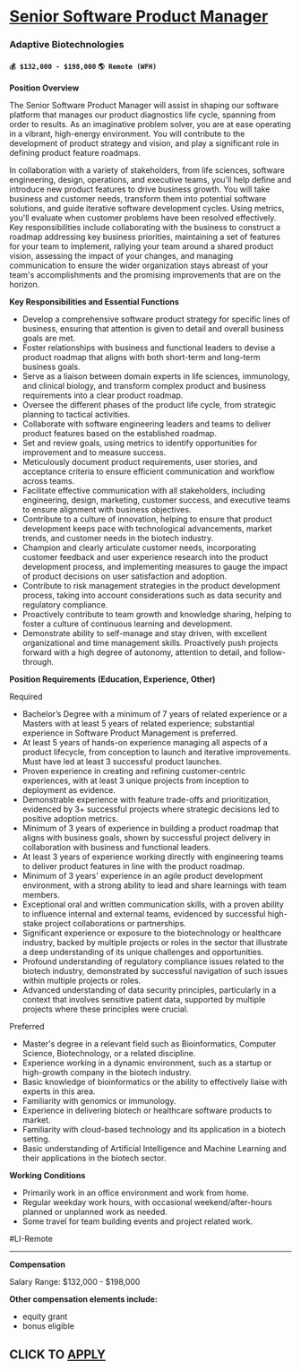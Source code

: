 # [Senior Software Product Manager](https://www.remotewlb.com/apply/senior-software-product-manager)  
### Adaptive Biotechnologies  
#### `💰 $132,000 - $198,000` `🌎 Remote (WFH)`  

**Position Overview**

The Senior Software Product Manager will assist in shaping our software platform that manages our product diagnostics life cycle, spanning from order to results. As an imaginative problem solver, you are at ease operating in a vibrant, high-energy environment. You will contribute to the development of product strategy and vision, and play a significant role in defining product feature roadmaps.

In collaboration with a variety of stakeholders, from life sciences, software engineering, design, operations, and executive teams, you'll help define and introduce new product features to drive business growth. You will take business and customer needs, transform them into potential software solutions, and guide iterative software development cycles. Using metrics, you'll evaluate when customer problems have been resolved effectively. Key responsibilities include collaborating with the business to construct a roadmap addressing key business priorities, maintaining a set of features for your team to implement, rallying your team around a shared product vision, assessing the impact of your changes, and managing communication to ensure the wider organization stays abreast of your team's accomplishments and the promising improvements that are on the horizon.

**Key Responsibilities and Essential Functions**

  * Develop a comprehensive software product strategy for specific lines of business, ensuring that attention is given to detail and overall business goals are met.
  * Foster relationships with business and functional leaders to devise a product roadmap that aligns with both short-term and long-term business goals.
  * Serve as a liaison between domain experts in life sciences, immunology, and clinical biology, and transform complex product and business requirements into a clear product roadmap.
  * Oversee the different phases of the product life cycle, from strategic planning to tactical activities.
  * Collaborate with software engineering leaders and teams to deliver product features based on the established roadmap.
  * Set and review goals, using metrics to identify opportunities for improvement and to measure success.
  * Meticulously document product requirements, user stories, and acceptance criteria to ensure efficient communication and workflow across teams.
  * Facilitate effective communication with all stakeholders, including engineering, design, marketing, customer success, and executive teams to ensure alignment with business objectives.
  * Contribute to a culture of innovation, helping to ensure that product development keeps pace with technological advancements, market trends, and customer needs in the biotech industry.
  * Champion and clearly articulate customer needs, incorporating customer feedback and user experience research into the product development process, and implementing measures to gauge the impact of product decisions on user satisfaction and adoption.
  * Contribute to risk management strategies in the product development process, taking into account considerations such as data security and regulatory compliance.
  * Proactively contribute to team growth and knowledge sharing, helping to foster a culture of continuous learning and development.
  * Demonstrate ability to self-manage and stay driven, with excellent organizational and time management skills. Proactively push projects forward with a high degree of autonomy, attention to detail, and follow-through.

**Position Requirements** **(Education, Experience, Other)**

Required

  * Bachelor’s Degree with a minimum of 7 years of related experience or a Masters with at least 5 years of related experience; substantial experience in Software Product Management is preferred.
  * At least 5 years of hands-on experience managing all aspects of a product lifecycle, from conception to launch and iterative improvements. Must have led at least 3 successful product launches.
  * Proven experience in creating and refining customer-centric experiences, with at least 3 unique projects from inception to deployment as evidence.
  * Demonstrable experience with feature trade-offs and prioritization, evidenced by 3+ successful projects where strategic decisions led to positive adoption metrics.
  * Minimum of 3 years of experience in building a product roadmap that aligns with business goals, shown by successful project delivery in collaboration with business and functional leaders.
  * At least 3 years of experience working directly with engineering teams to deliver product features in line with the product roadmap.
  * Minimum of 3 years' experience in an agile product development environment, with a strong ability to lead and share learnings with team members.
  * Exceptional oral and written communication skills, with a proven ability to influence internal and external teams, evidenced by successful high-stake project collaborations or partnerships.
  * Significant experience or exposure to the biotechnology or healthcare industry, backed by multiple projects or roles in the sector that illustrate a deep understanding of its unique challenges and opportunities.
  * Profound understanding of regulatory compliance issues related to the biotech industry, demonstrated by successful navigation of such issues within multiple projects or roles.
  * Advanced understanding of data security principles, particularly in a context that involves sensitive patient data, supported by multiple projects where these principles were crucial.

Preferred

  * Master's degree in a relevant field such as Bioinformatics, Computer Science, Biotechnology, or a related discipline.
  * Experience working in a dynamic environment, such as a startup or high-growth company in the biotech industry.
  * Basic knowledge of bioinformatics or the ability to effectively liaise with experts in this area.
  * Familiarity with genomics or immunology.
  * Experience in delivering biotech or healthcare software products to market.
  * Familiarity with cloud-based technology and its application in a biotech setting.
  * Basic understanding of Artificial Intelligence and Machine Learning and their applications in the biotech sector.

**Working Conditions**

  * Primarily work in an office environment and work from home.
  * Regular weekday work hours, with occasional weekend/after-hours planned or unplanned work as needed.
  * Some travel for team building events and project related work.

#LI-Remote

* * *

**Compensation**

Salary Range: $132,000 - $198,000

**Other compensation elements include:**

  * equity grant
  * bonus eligible

  
## CLICK TO [APPLY](https://www.remotewlb.com/apply/senior-software-product-manager)

